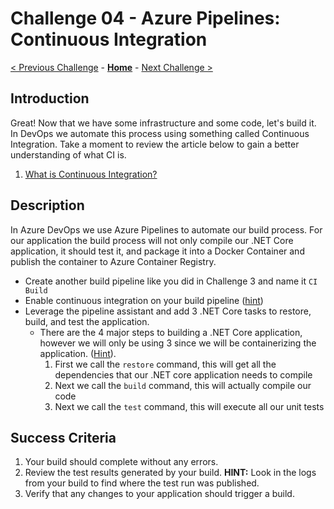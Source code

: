 # Challenge 04 - Azure Pipelines: Continuous Integration

[< Previous Challenge](./Challenge-03.md) - **[Home](../README.md)** - [Next Challenge >](./Challenge-05.md)

## Introduction

Great! Now that we have some infrastructure and some code, let's build it. In DevOps we automate this process using something called Continuous Integration. Take a moment to review the article below to gain a better understanding of what CI is. 

1. [What is Continuous Integration?](https://docs.microsoft.com/en-us/azure/devops/learn/what-is-continuous-integration)

## Description

In Azure DevOps we use Azure Pipelines to automate our build process. For our application the build process will not only compile our .NET Core application, it should test it, and package it into a Docker Container and publish the container to Azure Container Registry.

- Create another build pipeline like you did in Challenge 3 and name it `CI Build`
- Enable continuous integration on your build pipeline ([hint](https://learn.microsoft.com/en-us/azure/devops/pipelines/customize-pipeline?view=azure-devops))
- Leverage the pipeline assistant and add 3 .NET Core tasks to restore, build, and test the application.
   - There are the 4 major steps to building a .NET Core application, however we will only be using 3 since we will be containerizing the application. ([Hint](https://docs.microsoft.com/en-us/azure/devops/pipelines/languages/dotnet-core?view=azure-devops&tabs=designer)).
      1. First we call the `restore` command, this will get all the dependencies that our .NET core application needs to compile
      2. Next we call the `build` command, this will actually compile our code
      3. Next we call the `test` command, this will execute all our unit tests 


## Success Criteria

1. Your build should complete without any errors.
1. Review the test results generated by your build. 
   **HINT:** Look in the logs from your build to find where the test run was published. 
1. Verify that any changes to your application should trigger a build.

